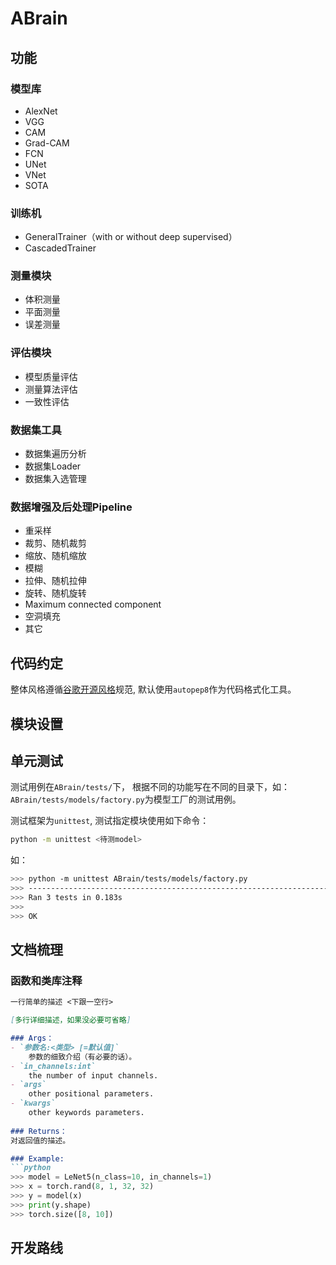 # ABrain

## 功能

### 模型库

* AlexNet
* VGG
* CAM
* Grad-CAM
* FCN
* UNet
* VNet
* SOTA

### 训练机

* GeneralTrainer（with or without deep supervised）
* CascadedTrainer

### 测量模块

* 体积测量
* 平面测量
* 误差测量

### 评估模块

* 模型质量评估
* 测量算法评估
* 一致性评估

### 数据集工具

* 数据集遍历分析
* 数据集Loader
* 数据集入选管理

### 数据增强及后处理Pipeline

* 重采样
* 裁剪、随机裁剪
* 缩放、随机缩放
* 模糊
* 拉伸、随机拉伸
* 旋转、随机旋转
* Maximum connected component
* 空洞填充
* 其它


## 代码约定

整体风格遵循[谷歌开源风格](https://zh-google-styleguide.readthedocs.io/en/latest/google-python-styleguide/python_style_rules/)规范, 默认使用`autopep8`作为代码格式化工具。

## 模块设置

## 单元测试

测试用例在`ABrain/tests/`下， 根据不同的功能写在不同的目录下，如：`ABrain/tests/models/factory.py`为模型工厂的测试用例。

测试框架为`unittest`, 测试指定模块使用如下命令：
```sh
python -m unittest <待测model>
```
如：
```bash
>>> python -m unittest ABrain/tests/models/factory.py
>>> ----------------------------------------------------------------------
>>> Ran 3 tests in 0.183s
>>> 
>>> OK
```

## 文档梳理
### 函数和类库注释
```markdown
一行简单的描述 <下跟一空行>

[多行详细描述，如果没必要可省略]

### Args：
- `参数名:<类型> [=默认值]`
    参数的细致介绍（有必要的话）。
- `in_channels:int`
    the number of input channels.
- `args`
    other positional parameters.
- `kwargs`
    other keywords parameters.
    
### Returns：
对返回值的描述。

### Example:
```python
>>> model = LeNet5(n_class=10, in_channels=1)
>>> x = torch.rand(8, 1, 32, 32)
>>> y = model(x)
>>> print(y.shape)
>>> torch.size([8, 10])
```

## 开发路线



